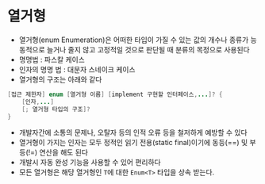 # 열거형
* 열거형(enum  Enumeration)은 어떠한 타입이 가질 수 있는 값의 개수나 종류가 능동적으로 늘거나 줄지 않고 고정적일 것으로 판단될 때 분류의 목정으로 사용된다
* 명명법 : 파스칼 케이스
* 인자의 명명 법 : 대문자 스네이크 케이스
* 열거형의 구조는 아래와 같다
```java
[접근 제한자] enum [열거형 이름] [implement 구현할 인터페이스,...]? {
    [인자,...]
    [; 열거형 타입의 구조]?
}
```
* 개발자간에 소통의 문제나, 오탈자 등의 인적 오류 등을 철저하게 예방할 수 있다
* 열거형이 가지는 인자는 모두 정적인 읽기 전용(static final)이기에 동등(==) 및 부등(!=) 연산을 해도 된다
* 개발시 자동 완성 기능을 사용할 수 있어 편리하다
* 모든 열거형은 해당 열거형인 `T`에 대한 `Enum<T>` 타입을 상속 받는다.